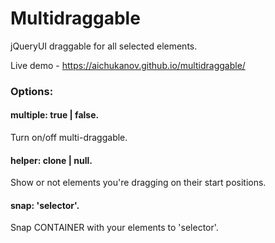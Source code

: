 # Multidraggable
jQueryUI draggable for all selected elements.

Live demo - https://aichukanov.github.io/multidraggable/

<h3>Options:</h3>

<h4>multiple: true | false.</h4>
Turn on/off multi-draggable.

<h4>helper: clone | null.</h4> 

Show or not elements you're dragging on their start positions. 

<h4>snap: 'selector'.</h4> 

Snap CONTAINER with your elements to 'selector'. 
